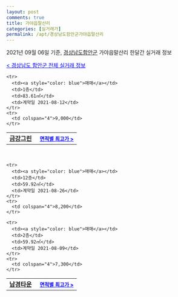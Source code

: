 ```yaml
---
layout: post
comments: true
title: 가야읍말산리
categories: [실거래가]
permalink: /apt/경상남도함안군가야읍말산리
---
```


2021년 09월 06일 기준, <a href="/apt/경상남도함안군">경상남도함안군</a> 가야읍말산리 한달간 실거래 정보

<a style="color: blue;" href="/apt/경상남도함안군">< 경상남도 함안군 전체 실거래 정보</a>
<!---- start ---->
<table>
  <tr>
    <td colspan="4" style="font-weight: bold;"><a href="/apt/경상남도함안군가야읍말산리금강그린">금강그린</a> &nbsp;&nbsp;&nbsp; <a style="color: blue; font-size: smaller;" href="/apt/경상남도함안군가야읍말산리금강그린">면적별 최고가 ></a></td>
  </tr>
    
    <tr>
      <td><a style="color: blue">매매</a></td>
      <td>1층</td>
      <td>83.61㎡</td>
      <td>계약일 2021-08-12</td>
    </tr>
    <tr>
      <td colspan="4">9,000</td>
    </tr>
      
</table>
<br>
<table>
  <tr>
    <td colspan="4" style="font-weight: bold;"><a href="/apt/경상남도함안군가야읍말산리남경타운">남경타운</a> &nbsp;&nbsp;&nbsp; <a style="color: blue; font-size: smaller;" href="/apt/경상남도함안군가야읍말산리남경타운">면적별 최고가 ></a></td>
  </tr>
    
    <tr>
      <td><a style="color: blue">매매</a></td>
      <td>12층</td>
      <td>59.92㎡</td>
      <td>계약일 2021-08-26</td>
    </tr>
    <tr>
      <td colspan="4">8,200</td>
    </tr>
      
    <tr>
      <td><a style="color: blue">매매</a></td>
      <td>2층</td>
      <td>59.92㎡</td>
      <td>계약일 2021-08-09</td>
    </tr>
    <tr>
      <td colspan="4">7,300</td>
    </tr>
      
</table>
<!---- end ---->
    